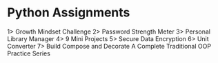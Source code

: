 # Python Assignments

1> Growth Mindset Challenge
2> Password Strength Meter
3> Personal Library Manager
4> 9 Mini Projects
5> Secure Data Encryption
6> Unit Converter
7> Build Compose and Decorate A Complete Traditional OOP Practice Series

